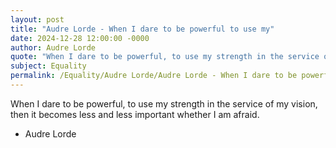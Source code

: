 ```yaml
---
layout: post
title: "Audre Lorde - When I dare to be powerful to use my"
date: 2024-12-28 12:00:00 -0000
author: Audre Lorde
quote: "When I dare to be powerful, to use my strength in the service of my vision, then it becomes less and less important whether I am afraid."
subject: Equality
permalink: /Equality/Audre Lorde/Audre Lorde - When I dare to be powerful to use my
---
```


When I dare to be powerful, to use my strength in the service of my vision, then it becomes less and less important whether I am afraid.

- Audre Lorde

